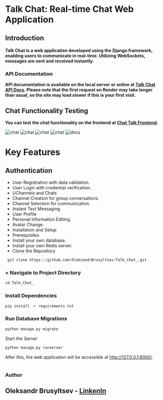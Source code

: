 # Talk Chat: Real-time Chat Web Application
## Introduction
#### **Talk Chat is a web application developed using the Django framework, enabling users to communicate in real-time. Utilizing WebSockets, messages are sent and received instantly.**

### API Documentation
**API documentation is available on the local server or online at [Talk Chat API Docs](https://talk-chat6.onrender.com/api/docs/). Please note that the first request on Render may take longer than usual, so the site may load slower if this is your first visit.**

## Chat Functionality Testing

**You can test the chat functionality on the frontend at [Chat Talk Frontend](https://valerka4052.github.io/chat-talk-front/).**

![chat](https://github.com/OleksandrBrusyltsev/LMS_django/assets/124603897/08e5a5b8-2f7b-4b24-ae69-6bce03bf604f)
![chat](https://user-images.githubusercontent.com/124603897/271301967-952712bd-27c2-432c-a41a-4cafda56576a.jpg)
![chat](https://user-images.githubusercontent.com/124603897/271301964-bd16d6bd-ebf4-4cc4-8b0e-61199e4df4fd.jpg)
![chat](https://user-images.githubusercontent.com/124603897/271301950-fa4763c1-ab6e-40ab-ae2d-c0edce355a7b.jpg)
![docs](https://github.com/OleksandrBrusyltsev/LMS_django/assets/124603897/24505934-c7ab-4dcb-a800-5101645a1b08)
# Key Features
## Authentication
+ User Registration with data validation.
+ User Login with credential verification.
+ UChannels and Chats
+ Channel Creation for group conversations.
+ Channel Selection for communication.
+ Instant Text Messaging.
+ User Profile
+ Personal Information Editing.
+ Avatar Change.
+ Installation and Setup
+ Prerequisites
+ Install your own database.
+ Install your own Redis server.
+ Clone the Repository

~~~python
 git clone https://github.com/OleksandrBrusyltsev/Talk_Chat_.git
  ~~~
### + Navigate to Project Directory



~~~python
cd Talk_Chat_
~~~

### Install Dependencies

~~~python
pip install -r requirements.txt
~~~
### Run Database Migrations

~~~python
python manage.py migrate
~~~
Start the Server
~~~python
python manage.py runserver
~~~

After this, the web application will be accessible at http://127.0.0.1:8000/.

#



### Author
## Oleksandr Brusyltsev - [LinkenIn](https://www.linkedin.com/in/oleksandr-brusyltsev/)

